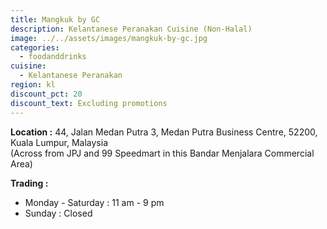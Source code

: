 ```yaml
---
title: Mangkuk by GC
description: Kelantanese Peranakan Cuisine (Non-Halal)
image: ../../assets/images/mangkuk-by-gc.jpg
categories:
  - foodanddrinks
cuisine:
  - Kelantanese Peranakan
region: kl
discount_pct: 20
discount_text: Excluding promotions
---
```


**Location :** 44, Jalan Medan Putra 3, Medan Putra Business Centre, 52200, Kuala Lumpur, Malaysia\
(Across from JPJ and 99 Speedmart in this Bandar Menjalara Commercial Area)

**Trading :**

- Monday - Saturday : 11 am - 9 pm
- Sunday : Closed
